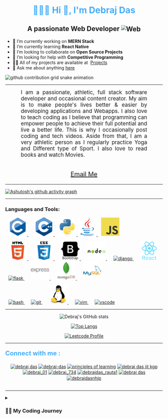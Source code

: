 <h1 align="center" style="color: #44AEFB;">👨🏻‍💻 Hi 👋, I'm Debraj Das</h1>

<h2 align="center">A passionate Web Developer <img align=center src="https://user-images.githubusercontent.com/26017543/213364962-e9e6b262-0dc8-4cca-9914-7f336340e26d.png" alt="Web" width="36" height="36" /> </h2>

- 🔭 I’m currently working on **MERN Stack**
- 🌱 I’m currently learning **React Native**
- 👯 I’m looking to collaborate on **Open Source Projects**
- 🤝 I’m looking for help with **Competitive Programming**
- 👨‍💻 All of my projects are available at&nbsp; [Projects](https://github.com/Debraj-Das?tab=repositories)
- 💬 Ask me about anything [here](https://github.com/Debraj-Das/Debraj-Das/issues)
  
<picture>
  <source media="(prefers-color-scheme: dark)" srcset="https://raw.githubusercontent.com/typio/typio/output/github-contribution-grid-snake-dark.svg">
  <source media="(prefers-color-scheme: light)" srcset="https://raw.githubusercontent.com/typio/typio/output/github-contribution-grid-snake.svg">
  <img  alt="github contribution grid snake animation" src="https://raw.githubusercontent.com/typio/typio/output/github-contribution-grid-snake.svg">
</picture>

-----

<div align:"center" style="text-align: justify; margin: 0 50px; font-size: 17px;" >
    I am a passionate, athletic, full stack software developer and occasional content creator. My aim is to make people's lives better & easier by developing applications and Webapps.
    I also love to teach coding as I believe that programming can empower people to achieve their full potential and live a better life. This is why I occasionally post coding and tech videos. Aside from that, I am a very athletic person as I regularly practice Yoga and Different type of Sport. I also love to read books and watch Movies.

<br>
<br>

<div align="center" style="font-size: 20px">

[Email Me](debrajdas.gayatri@gmail.com)
</div>

</div>  

----------

[![Ashutosh's github activity graph](https://github-readme-activity-graph.vercel.app/graph?username=Debraj-Das&theme=github-compact)](https://github.com/Debraj-Das/github-readme-activity-graph)

-----

<h3 align="left">Languages and Tools:</h3>

<div align="left">
<!-- Language part -->
<a href="https://www.cprogramming.com/" target="_blank" rel="noreferrer" style="margin:10px 10px"> <img src="https://raw.githubusercontent.com/devicons/devicon/master/icons/c/c-original.svg" alt="c" width="60" height="60"/> </a>
<a href="https://www.w3schools.com/cpp/" target="_blank" rel="noreferrer" style="margin:10px 10px"> <img src="https://raw.githubusercontent.com/devicons/devicon/master/icons/cplusplus/cplusplus-original.svg" alt="cplusplus" width="60" height="60"/> </a>
<a href="https://www.python.org" target="_blank" rel="noreferrer"> <img src="https://raw.githubusercontent.com/devicons/devicon/master/icons/python/python-original.svg" alt="python" width="60" height="60"/> </a>
<a href="https://www.java.com" target="_blank" rel="noreferrer"> <img src="https://raw.githubusercontent.com/devicons/devicon/master/icons/java/java-original.svg" alt="java" width="60" height="60"/> </a>
<a href="https://developer.mozilla.org/en-US/docs/Web/JavaScript" target="_blank" rel="noreferrer" style="margin:10px 10px"> <img src="https://raw.githubusercontent.com/devicons/devicon/master/icons/javascript/javascript-original.svg" alt="javascript" width="60" height="60"/> </a>

<!-- Web Development tool -->
<a href="https://www.w3.org/html/" target="_blank" rel="noreferrer" style="margin:10px 10px"> <img src="https://raw.githubusercontent.com/devicons/devicon/master/icons/html5/html5-original-wordmark.svg" alt="html5" width="60" height="60"/> </a> 
<a href="https://www.w3schools.com/css/" target="_blank" rel="noreferrer" style="margin:10px 10px"> <img src="https://raw.githubusercontent.com/devicons/devicon/master/icons/css3/css3-original-wordmark.svg" alt="css3" width="60" height="60"/> </a>
<a href="https://getbootstrap.com" target="_blank" rel="noreferrer" style="margin:10px 10px"> <img src="https://raw.githubusercontent.com/devicons/devicon/master/icons/bootstrap/bootstrap-plain-wordmark.svg" alt="bootstrap" width="60" height="60"/> </a>
<a href="https://nodejs.org" target="_blank" rel="noreferrer" style="margin:10px 10px"> <img src="https://raw.githubusercontent.com/devicons/devicon/master/icons/nodejs/nodejs-original-wordmark.svg" alt="nodejs" width="60" height="60"/> </a> 
<a href="https://www.djangoproject.com/" target="_blank" rel="noreferrer" style="margin:10px 10px"> <img src="https://cdn.worldvectorlogo.com/logos/django.svg" alt="django" width="60" height="60"/> </a>
<a href="https://reactjs.org/" target="_blank" rel="noreferrer" style="margin:10px 10px"> <img src="https://raw.githubusercontent.com/devicons/devicon/master/icons/react/react-original-wordmark.svg" alt="react" width="60" height="60"/> </a>
<a href="https://flask.palletsprojects.com/" target="_blank" rel="noreferrer" style="margin:10px 10px"> <img src="https://www.vectorlogo.zone/logos/pocoo_flask/pocoo_flask-icon.svg" alt="flask" width="60" height="60"/> </a>
<a href="https://expressjs.com" target="_blank" rel="noreferrer" style="margin:10px 10px"> <img src="https://raw.githubusercontent.com/devicons/devicon/master/icons/express/express-original-wordmark.svg" alt="express" width="60" height="60"/> </a>
<a href="https://www.mongodb.com/" target="_blank" rel="noreferrer" style="margin:10px 10px"> <img src="https://raw.githubusercontent.com/devicons/devicon/master/icons/mongodb/mongodb-original-wordmark.svg" alt="mongodb" width="60" height="60"/> </a>
<a href="https://www.mysql.com/" target="_blank" rel="noreferrer" style="margin:10px 10px"> <img src="https://raw.githubusercontent.com/devicons/devicon/master/icons/mysql/mysql-original-wordmark.svg" alt="mysql" width="60" height="60"/> </a>

<a href="https://www.gnu.org/software/bash/" target="_blank" rel="noreferrer" style="margin:10px 10px"> <img src="https://www.vectorlogo.zone/logos/gnu_bash/gnu_bash-icon.svg" alt="bash" width="60" height="60"/> </a>
<a href="https://git-scm.com/" target="_blank" rel="noreferrer" style="margin:10px 10px"> <img src="https://www.vectorlogo.zone/logos/git-scm/git-scm-icon.svg" alt="git" width="60" height="60"/> </a>
<a href="https://www.linux.org/" target="_blank" rel="noreferrer" style="margin:10px 10px"> <img src="https://raw.githubusercontent.com/devicons/devicon/master/icons/linux/linux-original.svg" alt="linux" width="60" height="60"/> </a>
<a href="https://www.vim.org/" target="_blank" rel="noreferrer" style="margin:10px 10px"> <img src="https://upload.wikimedia.org/wikipedia/commons/thumb/9/9f/Vimlogo.svg/1024px-Vimlogo.svg.png" alt="vim" width="60" height="60"/> </a>
<a href="https://code.visualstudio.com/" target="_blank" rel="noreferrer" style="margin:10px 10px"> <img src="https://upload.wikimedia.org/wikipedia/commons/thumb/9/9a/Visual_Studio_Code_1.35_icon.svg/768px-Visual_Studio_Code_1.35_icon.svg.png" alt="vscode" width="60" height="60"/> </a>
</div>


-----

<div align="center">

![Debraj's GitHub stats](https://github-readme-stats.vercel.app/api?username=debraj-das&show_icons=true)

[![Top Langs](https://github-readme-stats.vercel.app/api/top-langs/?username=debraj-das&layout=pie)](https://github.com/debraj-das/github-readme-stats)

[![Leetcode Profile](https://leetcode.card.workers.dev/?username=Debraj_01&style=flat&font=baloo)](https://leetcode.com/Debraj_01/)

</div>


-----

<h3  style="color: #44AEFB; margin: 20px 0px ; font-size:20px">Connect with me :</h3>

<div align="center" >
<a href="https://www.linkedin.com/in/debraj-das-94587025a" target="blank"><img align="center" src="https://raw.githubusercontent.com/rahuldkjain/github-profile-readme-generator/master/src/images/icons/Social/linked-in-alt.svg" alt="debraj das" height="40" width="60" /></a>
<a href="https://github.com/Debraj-Das" target="blank"><img align="center" src="https://raw.githubusercontent.com/rahuldkjain/github-profile-readme-generator/master/src/images/icons/Social/github.svg" alt="debraj-das" height="40" width="60" /></a>
<a href="https://www.youtube.com/channel/UCMA1RVGKBjkQOAXTnRDNPqQ" target="blank"><img align="center" src="https://raw.githubusercontent.com/rahuldkjain/github-profile-readme-generator/master/src/images/icons/Social/youtube.svg" alt="principles of learning" height="40" width="60" /></a>
<a href="https://fb.com/debraj das iit kgp" target="blank"><img align="center" src="https://raw.githubusercontent.com/rahuldkjain/github-profile-readme-generator/master/src/images/icons/Social/facebook.svg" alt="debraj das iit kgp" height="40" width="60" /></a>
<a href="https://www.leetcode.com/debraj_01" target="blank"><img align="center" src="https://raw.githubusercontent.com/rahuldkjain/github-profile-readme-generator/master/src/images/icons/Social/leet-code.svg" alt="debraj_01" height="40" width="60" /></a>
<a href="https://codeforces.com/profile/debraj_734" target="blank"><img align="center" src="https://raw.githubusercontent.com/rahuldkjain/github-profile-readme-generator/master/src/images/icons/Social/codeforces.svg" alt="debraj_734" height="40" width="60" /></a>
<a href="https://www.hackerrank.com/debrajdas_rauta1" target="blank"><img align="center" src="https://raw.githubusercontent.com/rahuldkjain/github-profile-readme-generator/master/src/images/icons/Social/hackerrank.svg" alt="debrajdas_rauta1" height="40" width="60" /></a>
<a href="https://www.hackerearth.com/debraj das" target="blank"><img align="center" src="https://raw.githubusercontent.com/rahuldkjain/github-profile-readme-generator/master/src/images/icons/Social/hackerearth.svg" alt="debraj das" height="40" width="60" /></a>
<a href="https://auth.geeksforgeeks.org/user/debrajdasnhjp" target="blank"><img align="center" src="https://raw.githubusercontent.com/rahuldkjain/github-profile-readme-generator/master/src/images/icons/Social/geeks-for-geeks.svg" alt="debrajdasnhjp" height="40" width="60" /></a>
</div>

<br>

-----

<details>
 <summary><h3>👨‍💻 My Coding Journey</h3></summary>
   I started my coding journey as a naive Engneering student with a passion to learn everything I could about this programming world - code, unix, linux, theory. My journey as a frontend developer began with a deep dive into the captivating world of web development. I embarked on a path fueled by curiosity, creativity, and a passion for crafting exceptional user experiences. I started by honing my skills in HTML, CSS, and JavaScript, mastering the art of structuring web pages, applying stunning visual styles, and adding interactive functionalities. As I progressed, I delved into popular frontend frameworks like React, which empowered me to build dynamic and scalable applications. Collaborating with designers and backend developers, I transformed wireframes and mockups into pixel-perfect designs, ensuring a seamless fusion of aesthetics and functionality. Throughout my journey, I encountered challenges such as cross-browser compatibility and responsive design, which helped me grow as a problem solver. Embracing a growth mindset, I continually sought new opportunities to learn and expand my knowledge. Attending web development conferences, participating in online communities, and exploring emerging technologies have been integral parts of my journey. As a frontend developer, I have the power to shape the digital landscape, create immersive user experiences, and contribute to the ever-evolving field of web development.

[website]: https://fkcodes.com
[youtube]: https://www.youtube.com/channel/UCMA1RVGKBjkQOAXTnRDNPqQ

</details>
